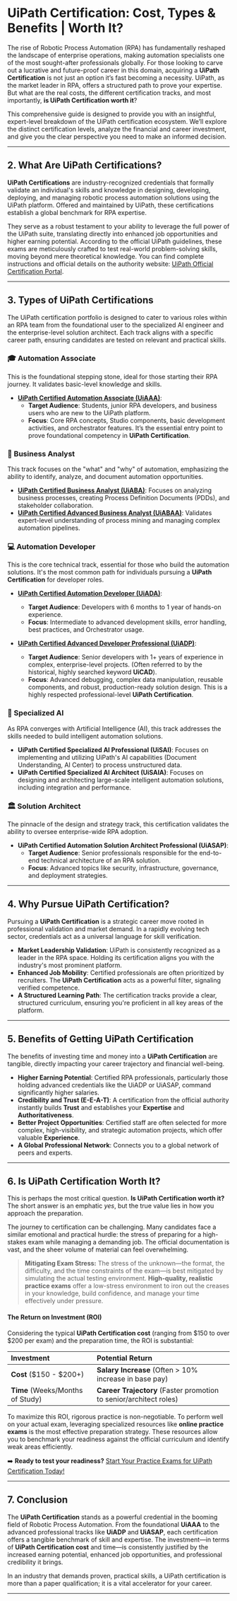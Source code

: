 # UiPath Certification: Cost, Types & Benefits | Worth It?

The rise of Robotic Process Automation (RPA) has fundamentally reshaped the landscape of enterprise operations, making automation specialists one of the most sought-after professionals globally. For those looking to carve out a lucrative and future-proof career in this domain, acquiring a **UiPath Certification** is not just an option it’s fast becoming a necessity. UiPath, as the market leader in RPA, offers a structured path to prove your expertise. But what are the real costs, the different certification tracks, and most importantly, **is UiPath Certification worth it**?

This comprehensive guide is designed to provide you with an insightful, expert-level breakdown of the UiPath certification ecosystem. We’ll explore the distinct certification levels, analyze the financial and career investment, and give you the clear perspective you need to make an informed decision.

---

## 2. What Are UiPath Certifications?

**UiPath Certifications** are industry-recognized credentials that formally validate an individual's skills and knowledge in designing, developing, deploying, and managing robotic process automation solutions using the UiPath platform. Offered and maintained by UiPath, these certifications establish a global benchmark for RPA expertise.

They serve as a robust testament to your ability to leverage the full power of the UiPath suite, translating directly into enhanced job opportunities and higher earning potential. According to the official UiPath guidelines, these exams are meticulously crafted to test real-world problem-solving skills, moving beyond mere theoretical knowledge. You can find complete instructions and official details on the authority website: [UiPath Official Certification Portal](https://www.uipath.com/).



---

## 3. Types of UiPath Certifications

The UiPath certification portfolio is designed to cater to various roles within an RPA team from the foundational user to the specialized AI engineer and the enterprise-level solution architect. Each track aligns with a specific career path, ensuring candidates are tested on relevant and practical skills.

### 🎓 Automation Associate

This is the foundational stepping stone, ideal for those starting their RPA journey. It validates basic-level knowledge and skills.

* **[UiPath Certified Automation Associate (UiAAA)](https://github.com/siennafaleiro/UiPath-Certification-Cost-Types-Benefits-Worth-It/blob/main/Automation%20Associate.md)**:
    * **Target Audience**: Students, junior RPA developers, and business users who are new to the UiPath platform.
    * **Focus**: Core RPA concepts, Studio components, basic development activities, and orchestrator features. It’s the essential entry point to prove foundational competency in **UiPath Certification**.

### 💼 Business Analyst

This track focuses on the "what" and "why" of automation, emphasizing the ability to identify, analyze, and document automation opportunities.

* **[UiPath Certified Business Analyst (UiABA)](https://github.com/siennafaleiro/UiPath-Certification-Cost-Types-Benefits-Worth-It/blob/main/Business%20Analyst.md)**: Focuses on analyzing business processes, creating Process Definition Documents (PDDs), and stakeholder collaboration.
* **[UiPath Certified Advanced Business Analyst (UiABAA)](https://github.com/siennafaleiro/UiPath-Certification-Cost-Types-Benefits-Worth-It/blob/main/Business%20Analyst.md)**: Validates expert-level understanding of process mining and managing complex automation pipelines.

### 💻 Automation Developer

This is the core technical track, essential for those who build the automation solutions. It's the most common path for individuals pursuing a **UiPath Certification** for developer roles.

* **[UiPath Certified Automation Developer (UiADA)](https://github.com/siennafaleiro/UiPath-Certification-Cost-Types-Benefits-Worth-It/blob/main/Automation%20Developer.md)**:
    * **Target Audience**: Developers with 6 months to 1 year of hands-on experience.
    * **Focus**: Intermediate to advanced development skills, error handling, best practices, and Orchestrator usage.

* **[UiPath Certified Advanced Developer Professional (UiADP)](https://github.com/siennafaleiro/UiPath-Certification-Cost-Types-Benefits-Worth-It/blob/main/Automation%20Developer.md)**:
    * **Target Audience**: Senior developers with 1+ years of experience in complex, enterprise-level projects. (Often referred to by the historical, highly searched keyword **UiCAD**).
    * **Focus**: Advanced debugging, complex data manipulation, reusable components, and robust, production-ready solution design. This is a highly respected professional-level **UiPath Certification**.

### 🧠 Specialized AI

As RPA converges with Artificial Intelligence (AI), this track addresses the skills needed to build intelligent automation solutions.

* **UiPath Certified Specialized AI Professional (UiSAI)**: Focuses on implementing and utilizing UiPath's AI capabilities (Document Understanding, AI Center) to process unstructured data.
* **UiPath Certified Specialized AI Architect (UiSAIA)**: Focuses on designing and architecting large-scale intelligent automation solutions, including integration and performance.

### 🏛️ Solution Architect

The pinnacle of the design and strategy track, this certification validates the ability to oversee enterprise-wide RPA adoption.

* **UiPath Certified Automation Solution Architect Professional (UiASAP)**:
    * **Target Audience**: Senior professionals responsible for the end-to-end technical architecture of an RPA solution.
    * **Focus**: Advanced topics like security, infrastructure, governance, and deployment strategies.

---

## 4. Why Pursue UiPath Certification?

Pursuing a **UiPath Certification** is a strategic career move rooted in professional validation and market demand. In a rapidly evolving tech sector, credentials act as a universal language for skill verification.

* **Market Leadership Validation**: UiPath is consistently recognized as a leader in the RPA space. Holding its certification aligns you with the industry's most prominent platform.
* **Enhanced Job Mobility**: Certified professionals are often prioritized by recruiters. The **UiPath Certification** acts as a powerful filter, signaling verified competence.
* **A Structured Learning Path**: The certification tracks provide a clear, structured curriculum, ensuring you're proficient in all key areas of the platform.

---

## 5. Benefits of Getting UiPath Certification

The benefits of investing time and money into a **UiPath Certification** are tangible, directly impacting your career trajectory and financial well-being.

* **Higher Earning Potential**: Certified RPA professionals, particularly those holding advanced credentials like the UiADP or UiASAP, command significantly higher salaries.
* **Credibility and Trust (E-E-A-T)**: A certification from the official authority instantly builds **Trust** and establishes your **Expertise** and **Authoritativeness**.
* **Better Project Opportunities**: Certified staff are often selected for more complex, high-visibility, and strategic automation projects, which offer valuable **Experience**.
* **A Global Professional Network**: Connects you to a global network of peers and experts.

---

## 6. Is UiPath Certification Worth It?

This is perhaps the most critical question. **Is UiPath Certification worth it?** The short answer is an emphatic *yes*, but the true value lies in how you approach the preparation.

The journey to certification can be challenging. Many candidates face a similar emotional and practical hurdle: the stress of preparing for a high-stakes exam while managing a demanding job. The official documentation is vast, and the sheer volume of material can feel overwhelming.

> **Mitigating Exam Stress:** The stress of the unknown—the format, the difficulty, and the time constraints of the exam—is best mitigated by simulating the actual testing environment. **High-quality, realistic practice exams** offer a low-stress environment to iron out the creases in your knowledge, build confidence, and manage your time effectively under pressure.

#### The Return on Investment (ROI)

Considering the typical **UiPath Certification cost** (ranging from \$150 to over \$200 per exam) and the preparation time, the ROI is substantial:

| Investment | Potential Return |
| :--- | :--- |
| **Cost** (\$150 - \$200+) | **Salary Increase** (Often > 10% increase in base pay) |
| **Time** (Weeks/Months of Study) | **Career Trajectory** (Faster promotion to senior/architect roles) |

To maximize this ROI, rigorous practice is non-negotiable. To perform well on your actual exam, leveraging specialized resources like **online practice exams** is the most effective preparation strategy. These resources allow you to benchmark your readiness against the official curriculum and identify weak areas efficiently.

➡️ **Ready to test your readiness?** [Start Your Practice Exams for UiPath Certification Today!](https://www.certfun.com/uipath)

---

## 7. Conclusion

The **UiPath Certification** stands as a powerful credential in the booming field of Robotic Process Automation. From the foundational **UiAAA** to the advanced professional tracks like **UiADP** and **UiASAP**, each certification offers a tangible benchmark of skill and expertise. The investment—in terms of **UiPath Certification cost** and time—is consistently justified by the increased earning potential, enhanced job opportunities, and professional credibility it brings.

In an industry that demands proven, practical skills, a UiPath certification is more than a paper qualification; it is a vital accelerator for your career.

---
